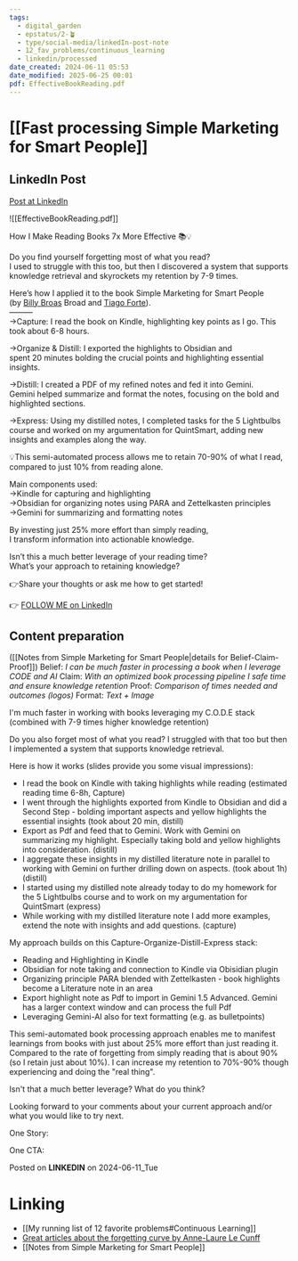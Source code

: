 ```yaml
---
tags:
  - digital_garden
  - epstatus/2-🪴
  - type/social-media/linkedIn-post-note
  - 12_fav_problems/continuous_learning
  - linkedin/processed
date_created: 2024-06-11 05:53
date_modified: 2025-06-25 00:01
pdf: EffectiveBookReading.pdf
---
```

# [[Fast processing Simple Marketing for Smart People]]

## LinkedIn Post

[Post at LinkedIn](https://www.linkedin.com/posts/sebastiankamilli_how-i-make-reading-books-7x-more-effective-activity-7206188440961384448-JZYd?utm_source=share&utm_medium=member_desktop)

![[EffectiveBookReading.pdf]]

How I Make Reading Books 7x More Effective 📚💡  
  
Do you find yourself forgetting most of what you read?  
I used to struggle with this too, but then I discovered a system that supports knowledge retrieval and skyrockets my retention by 7-9 times.  
  
Here’s how I applied it to the book Simple Marketing for Smart People  
(by [](https://www.linkedin.com/in/ACoAAADIwlUBRzxXl9jQaCOCKhUAm_B_BF8XDYg)[Billy Broas](https://www.linkedin.com/in/billybroas/) Broad and [](https://www.linkedin.com/in/ACoAAAKCWZYB0BJT397p4ZgCANFOp93epEb3djc)[Tiago Forte](https://www.linkedin.com/in/tiagoforte/)).  
———  
→Capture: I read the book on Kindle, highlighting key points as I go. This took about 6-8 hours.  
  
→Organize & Distill: I exported the highlights to Obsidian and  
spent 20 minutes bolding the crucial points and highlighting essential insights.  
  
→Distill: I created a PDF of my refined notes and fed it into Gemini.  
Gemini helped summarize and format the notes, focusing on the bold and highlighted sections.  
  
→Express: Using my distilled notes, I completed tasks for the 5 Lightbulbs course and worked on my argumentation for QuintSmart, adding new insights and examples along the way.  
  
💡This semi-automated process allows me to retain 70-90% of what I read,  
compared to just 10% from reading alone.  
  
Main components used:  
→Kindle for capturing and highlighting  
→Obsidian for organizing notes using PARA and Zettelkasten principles  
→Gemini for summarizing and formatting notes  
  
By investing just 25% more effort than simply reading,  
I transform information into actionable knowledge.  
  
Isn’t this a much better leverage of your reading time?  
What’s your approach to retaining knowledge?  
  
👉Share your thoughts or ask me how to get started!  

👉 [FOLLOW ME on LinkedIn](https://www.linkedin.com/comm/mynetwork/discovery-see-all?usecase=PEOPLE_FOLLOWS&followMember=sebastiankamilli)

## Content preparation

([[Notes from Simple Marketing for Smart People|details for Belief-Claim-Proof]])
Belief: *I can be much faster in processing a book when I leverage CODE and AI* 
Claim: *With an optimized book processing pipeline I safe time and ensure knowledge retention* 
Proof: *Comparison of times needed and outcomes (logos)* 
Format: *Text + Image* 

I'm much faster in working with books leveraging my C.O.D.E stack
(combined with 7-9 times higher knowledge retention)

Do you also forget most of what you read? I struggled with that too but then I implemented a system that supports knowledge retrieval.

Here is how it works (slides provide you some visual impressions):
+ I read the book on Kindle with taking highlights while reading (estimated reading time 6-8h, Capture) 
+ I went through the highlights exported from Kindle to Obsidian and did a Second Step - bolding important aspects and yellow highlights the essential insights (took about 20 min, distill)
+ Export as Pdf and feed that to Gemini. Work with Gemini on summarizing my highlight. Especially taking bold and yellow highlights into consideration. (distill)
+ I aggregate these insights in my distilled literature note in parallel to working with Gemini on further drilling down on aspects. (took about 1h) (distill)
+ I started using my distilled note already today to do my homework for the 5 Lightbulbs course and to work on my argumentation for QuintSmart (express)
+ While working with my distilled literature note I add more examples, extend the note with insights and add questions. (capture)

My approach builds on this Capture-Organize-Distill-Express stack:
+ Reading and Highlighting in Kindle
+ Obsidian for note taking and connection to Kindle via Obisidian plugin
+ Organizing principle PARA blended with Zettelkasten - book highlights become a Literature note in an area
+ Export highlight note as Pdf to import in Gemini 1.5 Advanced. Gemini has a larger context window and can process the full Pdf
+ Leveraging Gemini-AI also for text formatting (e.g. as bulletpoints)

This semi-automated book processing approach enables me to manifest learnings from books with just about 25% more effort than just reading it. Compared to the rate of forgetting from simply reading that is about 90% (so I retain just about 10%). I can increase my retention to 70%-90% though experiencing and doing the "real thing".

Isn't that a much better leverage? What do you think?

Looking forward to your comments about your current approach and/or what you would like to try next.

One Story:

One CTA:

Posted on **LINKEDIN** on 2024-06-11_Tue

# Linking

+ [[My running list of 12 favorite problems#Continuous Learning]]
+ [Great articles about the forgetting curve by Anne-Laure Le Cunff](https://nesslabs.com/ebbinghaus-forgetting-curve)
+ [[Notes from Simple Marketing for Smart People]]